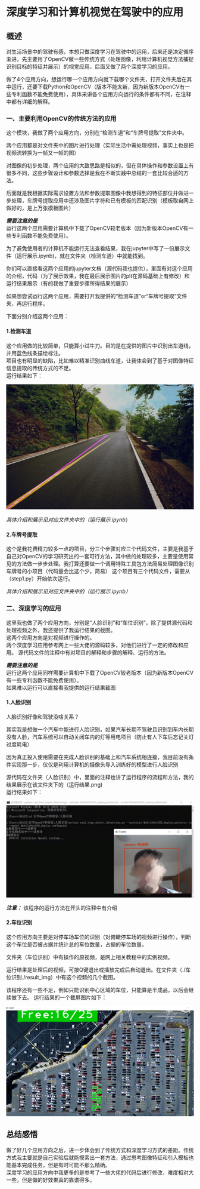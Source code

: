 # 深度学习和计算机视觉在驾驶中的应用

## 概述

对生活场景中的驾驶有感，本想只做深度学习在驾驶中的运用，后来还是决定循序渐进，先主要用了OpenCV做一些传统方式（处理图像，利用计算机视觉方法捕捉识别目标的特征并展示）的视觉应用，后面又做了两个深度学习的应用。  

做了4个应用方向，想运行哪一个应用方向就下载哪个文件夹，打开文件夹后在其中运行，还要下载Python和OpenCV（版本不能太新，因为新版本OpenCV有一些专利函数不能免费使用），具体来讲各个应用方向运行的条件都有不同，在注释中都有详细的解释。  

### 一、主要利用OpenCV的传统方法的应用
这个模块，我做了两个应用方向，分别在“检测车道”和“车牌号提取”文件夹中。   

两个应用都是对文件夹中的图片进行处理（实际生活中需处理视频，事实上也是把视频流转换为一帧又一帧的图）   

对图像的初步处理，两个应用的大致思路是相似的，但在具体操作和参数设置上有很多不同，这些步骤设计和参数选择是我在不断实践中总结的一套比较合适的方法。  

后面就是我根据实际需求设置方法和参数提取图像中我想得到的特征部位并做进一步处理，车牌号提取应用中还涉及图片字符和已有模板的匹配识别（模板取自网上做好的，是上万张模板图片）  

***需要注意的是***  
运行这两个应用需要计算机中下载了OpenCV较老版本（因为新版本OpenCV有一些专利函数不能免费使用）。  

为了避免使用者的计算机不能运行无法查看结果，我在jupyter中写了一份展示文件（运行展示.ipynb)，就在文件夹（检测车道）中就能找到。   

你们可以直接看这两个应用的jupyter文档（源代码我也提供），里面有对这个应用的介绍，代码（为了展示效果，我在最后展示图片的plt在源码基础上有修改）和运行结果展示（有的我做了重要步骤所得结果的展示）   

如果想尝试运行这两个应用，需要打开我提供的“检测车道”or“车牌号提取”文件夹，再运行程序。  

下面分别介绍这两个应用：  
#### 1.检测车道
这个应用做的比较简单，只能算小试牛刀。目的是在提供的图片中识别出车道线，并用蓝色线条描绘标注。  
项目也有明显的缺陷，比如难以精准识别曲线车道，让我体会到了基于对图像特征信息提取的传统方式的不足。  
运行结果如下：  

![avatar](./检测车道/result_img/test.jpg)  

*具体介绍和展示见对应文件夹中的（运行展示.ipynb*）
#### 2.车牌号提取
这个是我花费精力较多一点的项目，分三个步骤对应三个代码文件，主要是我基于自己对OpenCV的学习研究出的一套可行方法，其中做的处理较多，主要是使用常见的方法做一步步处理。我打算还要做一个调用特殊工具包方法简易处理图像识别车牌号的小项目（代码量会比这个少，简易）
这个项目有三个代码文件，需要从（step1.py）开始依次运行。  

*具体介绍和展示见对应文件夹中的（运行展示.ipynb）*
### 二、深度学习的应用
这里我也做了两个应用方向，分别是“人脸识别”和“车位识别”，除了提供源代码和处理视频之外，我还提供了我运行结果的截图。  
这两个应用方向是对视频进行操作的。    
两个深度学习应用参考网上一些大佬的源码较多，对他们进行了一定的修改和应用。
源代码文件的注释中有对项目的解释和步骤的解释、运行的方法。

***需要注意的是***  
运行这两个应用同样需要计算机中下载了OpenCV较老版本（因为新版本OpenCV有一些专利函数不能免费使用）。  
如果难以运行可以直接看我提供的运行结果截图    
   
#### 1.人脸识别
人脸识别好像和驾驶没啥关系？ 

其实我是想做一个汽车中能进行人脸识别，如果汽车长期不驾驶且识别到车内长期没有人脸，汽车系统可以自动关闭车内的灯等用电项目（防止有人下车后忘记关灯过度耗电）  

因为真正投入使用需要在完成人脸识别的基础上和汽车系统相连接，我目前没有条件实现那一步，仅仅是利用计算机的摄像头导入训练好的模型进行人脸识别   

源代码在文件夹（人脸识别）中，里面的注释也讲了运行程序的流程和方法，我的结果展示在该文件夹下的（运行结果.png)  
运行结果如下：    

![avatar](./人脸识别/运行结果.jpg)  

***注意：***
该程序的运行方法在开头的注释中有介绍  

#### 2.车位识别
这个应用方向主要是对停车场车位的识别（对俯瞰停车场的视频进行操作），判断这个车位是否被占据并统计总的车位数量，占据的车位数量。  

文件夹（车位识别）中有操作的原视频，是网上相关教程中的实例视频。 

运行结果是处理后的视频，可按Q键退出或播放完成后自动退出。在文件夹（./车位识别./result_img）中有这个视频的几个截图。  

该程序还有一些不足，例如只能识别中心区域的车位，只能算是半成品，以后会继续做下去。
运行结果的一个截屏图片如下：  

![avatar](./车位识别/result_img/result1.png)  

## 总结感悟
做了好几个应用方向之后，进一步体会到了传统方式和深度学习方式的差距。传统方式我主要就是自己实验后就能摸索出一套方法，通过思考图像特征和引入模板也能基本完成任务，但是有时可能不那么精确。  
深度学习的应用方向中我更多的是参考了一些大佬的代码后进行修改，难度相对大一些，但是做的好效果真的靠谱得多。
